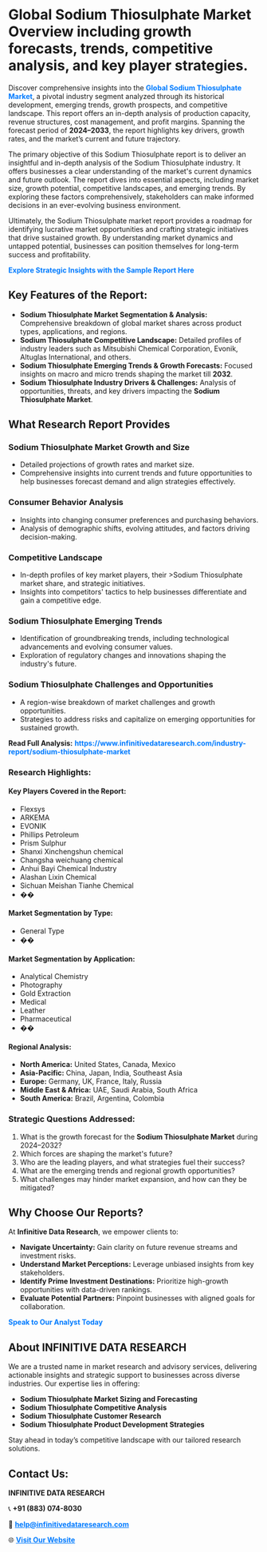 <h1>Global Sodium Thiosulphate Market Overview including growth forecasts, trends, competitive analysis, and key player strategies.</h1>
<p>
Discover comprehensive insights into the 
<a href="https://www.infinitivedataresearch.com/industry-report/sodium-thiosulphate-market" rel="dofollow" style="color: #007BFF; text-decoration: none;"><strong>Global Sodium Thiosulphate Market</strong></a>, a pivotal industry segment analyzed through its historical development, emerging trends, growth prospects, and competitive landscape. This report offers an in-depth analysis of production capacity, revenue structures, cost management, and profit margins. Spanning the forecast period of <strong>2024–2033</strong>, the report highlights key drivers, growth rates, and the market’s current and future trajectory.
</p>
<p>
The primary objective of this Sodium Thiosulphate report is to deliver an insightful and in-depth analysis of the Sodium Thiosulphate industry. It offers businesses a clear understanding of the market's current dynamics and future outlook. The report dives into essential aspects, including market size, growth potential, competitive landscapes, and emerging trends. By exploring these factors comprehensively, stakeholders can make informed decisions in an ever-evolving business environment.
</p>
<p>
Ultimately, the Sodium Thiosulphate market report provides a roadmap for identifying lucrative market opportunities and crafting strategic initiatives that drive sustained growth. By understanding market dynamics and untapped potential, businesses can position themselves for long-term success and profitability.
</p>
<p>
<a href="https://www.infinitivedataresearch.com/request-sample/reportId=108348" style="color: #007BFF; text-decoration: none;"><strong>Explore Strategic Insights with the Sample Report Here</strong></a>
</p>

<h2>Key Features of the Report:</h2>
<ul>
<li><strong>Sodium Thiosulphate Market Segmentation & Analysis:</strong> Comprehensive breakdown of global market shares across product types, applications, and regions.</li>
<li><strong>Sodium Thiosulphate Competitive Landscape:</strong> Detailed profiles of industry leaders such as Mitsubishi Chemical Corporation, Evonik, Altuglas International, and others.</li>
<li><strong>Sodium Thiosulphate Emerging Trends & Growth Forecasts:</strong> Focused insights on macro and micro trends shaping the market till <strong>2032</strong>.</li>
<li><strong>Sodium Thiosulphate Industry Drivers & Challenges:</strong> Analysis of opportunities, threats, and key drivers impacting the <strong>Sodium Thiosulphate Market</strong>.</li>
</ul>

<h2>What Research Report Provides</h2>
<h3>Sodium Thiosulphate Market Growth and Size</h3>
<ul>
<li>Detailed projections of growth rates and market size.</li>
<li>Comprehensive insights into current trends and future opportunities to help businesses forecast demand and align strategies effectively.</li>
</ul>

<h3>Consumer Behavior Analysis</h3>
<ul>
<li>Insights into changing consumer preferences and purchasing behaviors.</li>
<li>Analysis of demographic shifts, evolving attitudes, and factors driving decision-making.</li>
</ul>

<h3>Competitive Landscape</h3>
<ul>
<li>In-depth profiles of key market players, their >Sodium Thiosulphate market share, and strategic initiatives.</li>
<li>Insights into competitors' tactics to help businesses differentiate and gain a competitive edge.</li>
</ul>

<h3>Sodium Thiosulphate Emerging Trends</h3>
<ul>
<li>Identification of groundbreaking trends, including technological advancements and evolving consumer values.</li>
<li>Exploration of regulatory changes and innovations shaping the industry's future.</li>
</ul>

<h3>Sodium Thiosulphate Challenges and Opportunities</h3>
<ul>
<li>A region-wise breakdown of market challenges and growth opportunities.</li>
<li>Strategies to address risks and capitalize on emerging opportunities for sustained growth.</li>
</ul>
<p><strong>Read Full Analysis:</strong> <a href="https://www.infinitivedataresearch.com/industry-report/sodium-thiosulphate-market" rel="dofollow" style="color: #007BFF; text-decoration: none;"><strong>https://www.infinitivedataresearch.com/industry-report/sodium-thiosulphate-market</strong></a></p>
<h3>Research Highlights:</h3>
<h4>Key Players Covered in the Report:</h4>
<ul><li>Flexsys</li><li>ARKEMA</li><li>EVONIK</li><li>Phillips Petroleum</li><li>Prism Sulphur</li><li>Shanxi Xinchengshun chemical</li><li>Changsha weichuang chemical</li><li>Anhui Bayi Chemical Industry</li><li>Alashan Lixin Chemical</li><li>Sichuan Meishan Tianhe Chemical</li><li>��</li></ul>
<h4>Market Segmentation by Type:</h4>
<ul><li>General Type</li><li>��</li></ul>
<h4>Market Segmentation by Application:</h4>
<ul><li>Analytical Chemistry</li><li>Photography</li><li>Gold Extraction</li><li>Medical</li><li>Leather</li><li>Pharmaceutical</li><li>��</li></ul>

<h4>Regional Analysis:</h4>
<ul>
<li><strong>North America:</strong> United States, Canada, Mexico</li>
<li><strong>Asia-Pacific:</strong> China, Japan, India, Southeast Asia</li>
<li><strong>Europe:</strong> Germany, UK, France, Italy, Russia</li>
<li><strong>Middle East & Africa:</strong> UAE, Saudi Arabia, South Africa</li>
<li><strong>South America:</strong> Brazil, Argentina, Colombia</li>
</ul>

<h3>Strategic Questions Addressed:</h3>
<ol>
<li>What is the growth forecast for the <strong>Sodium Thiosulphate Market</strong> during 2024–2032?</li>
<li>Which forces are shaping the market's future?</li>
<li>Who are the leading players, and what strategies fuel their success?</li>
<li>What are the emerging trends and regional growth opportunities?</li>
<li>What challenges may hinder market expansion, and how can they be mitigated?</li>
</ol>

<h2>Why Choose Our Reports?</h2>
<p>At <strong>Infinitive Data Research</strong>, we empower clients to:</p>
<ul>
<li><strong>Navigate Uncertainty:</strong> Gain clarity on future revenue streams and investment risks.</li>
<li><strong>Understand Market Perceptions:</strong> Leverage unbiased insights from key stakeholders.</li>
<li><strong>Identify Prime Investment Destinations:</strong> Prioritize high-growth opportunities with data-driven rankings.</li>
<li><strong>Evaluate Potential Partners:</strong> Pinpoint businesses with aligned goals for collaboration.</li>
</ul>
<p><a href="https://www.infinitivedataresearch.com/industry-report/sodium-thiosulphate-market" rel="dofollow" style="color: #007BFF; text-decoration: none;"><strong>Speak to Our Analyst Today</strong></a></p>

<h2>About INFINITIVE DATA RESEARCH</h2>
<p>We are a trusted name in market research and advisory services, delivering actionable insights and strategic support to businesses across diverse industries. Our expertise lies in offering:</p>
<ul>
<li><strong>Sodium Thiosulphate Market Sizing and Forecasting</strong></li>
<li><strong>Sodium Thiosulphate Competitive Analysis</strong></li>
<li><strong>Sodium Thiosulphate Customer Research</strong></li>
<li><strong>Sodium Thiosulphate Product Development Strategies</strong></li>
</ul>
<p>Stay ahead in today’s competitive landscape with our tailored research solutions.</p>

<h2>Contact Us:</h2>
<p><strong>INFINITIVE DATA RESEARCH</strong></p>
<p>📞 <strong>+91 (883) 074-8030</strong></p>
<p>📧 <strong><a href="mailto:help@infinitivedataresearch.com" style="color: #007BFF;">help@infinitivedataresearch.com</a></strong></p>
<p>🌐 <strong><a href="https://www.infinitivedataresearch.com" rel="dofollow" style="color: #007BFF;">Visit Our Website</a></strong></p>